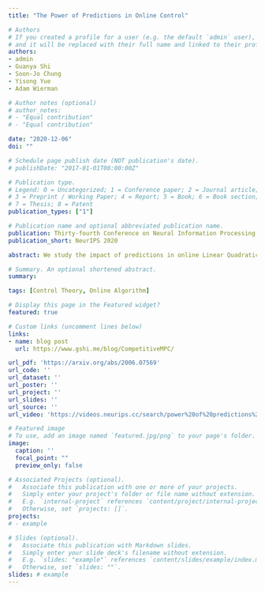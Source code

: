 ```yaml
---
title: "The Power of Predictions in Online Control"

# Authors
# If you created a profile for a user (e.g. the default `admin` user), write the username (folder name) here 
# and it will be replaced with their full name and linked to their profile.
authors:
- admin
- Guanya Shi
- Soon-Jo Chung
- Yisong Yue
- Adam Wierman

# Author notes (optional)
# author_notes:
# - "Equal contribution"
# - "Equal contribution"

date: "2020-12-06"
doi: ""

# Schedule page publish date (NOT publication's date).
# publishDate: "2017-01-01T00:00:00Z"

# Publication type.
# Legend: 0 = Uncategorized; 1 = Conference paper; 2 = Journal article;
# 3 = Preprint / Working Paper; 4 = Report; 5 = Book; 6 = Book section;
# 7 = Thesis; 8 = Patent
publication_types: ["1"]

# Publication name and optional abbreviated publication name.
publication: Thirty-fourth Conference on Neural Information Processing Systems (NeurIPS 2020)
publication_short: NeurIPS 2020

abstract: We study the impact of predictions in online Linear Quadratic Regulator control with both stochastic and adversarial disturbances in the dynamics. In both settings, we characterize the optimal policy and derive tight bounds on the minimum cost and dynamic regret. Perhaps surprisingly, our analysis shows that the conventional greedy MPC approach is a near-optimal policy in both stochastic and adversarial settings. Specifically, for length-$T$ problems, MPC requires only $O(\\log T)$ predictions to reach $O(1)$ dynamic regret, which matches (up to lower-order terms) our lower bound on the required prediction horizon for constant regret.

# Summary. An optional shortened abstract.
summary:

tags: [Control Theory, Online Algorithm]

# Display this page in the Featured widget?
featured: true

# Custom links (uncomment lines below)
links:
- name: blog post
  url: https://www.gshi.me/blog/CompetitiveMPC/

url_pdf: 'https://arxiv.org/abs/2006.07569'
url_code: ''
url_dataset: ''
url_poster: ''
url_project: ''
url_slides: ''
url_source: ''
url_video: 'https://videos.neurips.cc/search/power%20of%20predictions%20in%20online%20control/video/slideslive-38936069'

# Featured image
# To use, add an image named `featured.jpg/png` to your page's folder. 
image:
  caption: ''
  focal_point: ""
  preview_only: false

# Associated Projects (optional).
#   Associate this publication with one or more of your projects.
#   Simply enter your project's folder or file name without extension.
#   E.g. `internal-project` references `content/project/internal-project/index.md`.
#   Otherwise, set `projects: []`.
projects:
# - example

# Slides (optional).
#   Associate this publication with Markdown slides.
#   Simply enter your slide deck's filename without extension.
#   E.g. `slides: "example"` references `content/slides/example/index.md`.
#   Otherwise, set `slides: ""`.
slides: # example
---
```

